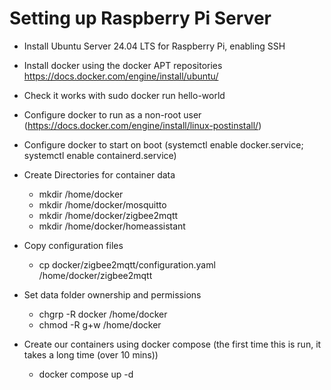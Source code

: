 Setting up Raspberry Pi Server
==============================

  - Install Ubuntu Server 24.04 LTS for Raspberry Pi, enabling SSH

  - Install docker using the docker APT repositories https://docs.docker.com/engine/install/ubuntu/

  - Check it works with sudo docker run hello-world

  - Configure docker to run as a non-root user (https://docs.docker.com/engine/install/linux-postinstall/)

  - Configure docker to start on boot (systemctl enable docker.service; systemctl enable containerd.service)

  - Create Directories for container data
    - mkdir /home/docker
    - mkdir /home/docker/mosquitto
    - mkdir /home/docker/zigbee2mqtt
    - mkdir /home/docker/homeassistant

  - Copy configuration files
    - cp docker/zigbee2mqtt/configuration.yaml /home/docker/zigbee2mqtt

  - Set data folder ownership and permissions
    - chgrp -R docker /home/docker
    - chmod -R g+w /home/docker


  - Create our containers using docker compose (the first time this is run, it takes a long time (over 10 mins))
    - docker compose up -d


